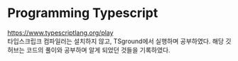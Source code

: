 # Programming Typescript 

https://www.typescriptlang.org/play<br>
타입스크립크 컴파일러는 설치하지 않고, TSground에서 실행하며 공부하였다. 해당 깃허브는 코드의 풀이와 공부하며 알게 되었던 것들을 기록하였다. <br> 

